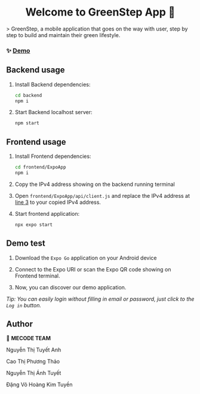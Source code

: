 <h1 align="center">Welcome to GreenStep App 👋</h1>
> GreenStep, a mobile application that goes on the way with user, step by step to build and maintain their green lifestyle.

### ✨ [Demo](https://drive.google.com/drive/folders/13TjdGfGp9PpWgJGt1fuHPa6ak1t55MfL?usp=sharing)

## Backend usage
1. Install Backend dependencies:
    ```sh
    cd backend
    npm i
    ```

2. Start Backend localhost server:
    ```sh
    npm start
    ```

## Frontend usage

1. Install Frontend dependencies:
    ```sh
    cd frontend/ExpoApp
    npm i
    ```

2. Copy the IPv4 address showing on the backend running terminal

3. Open `frontend/ExpoApp/api/client.js` and replace the IPv4 address at <u>line 3</u> to your copied IPv4 address.

4. Start frontend application:
    ```sh
    npx expo start
    ```
    
## Demo test
1. Download the `Expo Go` application on your Android device

2. Connect to the Expo URI or scan the Expo QR code showing on Frontend terminal.

3. Now, you can discover our demo application.

*Tip: You can easily login without filling in email or password, just click to the `Log in` button.*
## Author

👤 **MECODE TEAM**

Nguyễn Thị Tuyết Anh

Cao Thị Phương Thảo

Nguyễn Thị Ánh Tuyết

Đặng Võ Hoàng Kim  Tuyền